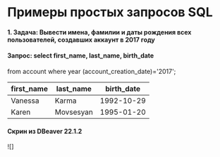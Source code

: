 # Примеры простых запросов SQL

#### 1. Задача: Вывести имена, фамилии и даты рождения всех пользователей, создавших аккаунт в 2017 году

#### Запрос: select first_name, last_name, birth_date  
from account where year (account_creation_date)='2017';

| first_name | last_name | birth_date |
|------------|-----------|------------|
|  Vanessa   |  Karma    | 1992-10-29 |
|  Karen     | Movsesyan | 1995-01-20 |

#### Скрин из DBeaver 22.1.2 
![]
